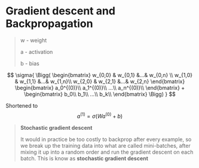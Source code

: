 # Gradient descent and Backpropagation

> w - weight
>
> a - activation
>
> b - bias
>

$$
\sigma{
  \Bigg(
    \begin{bmatrix}
  w_{0,0} & w_{0,1} &...& w_{0,n} \\
  w_{1,0} & w_{1,1} &...& w_{1,n}\\
  w_{2,0} & w_{2,1} &...& w_{2,n}
    \end{bmatrix}
    \begin{bmatrix}
      a_0^{(0)}\\
      a_1^{(0)}\\
      ...\\
      a_n^{(0)}\\
    \end{bmatrix}
     +
    \begin{bmatrix}
      b_0\\
      b_1\\
      ...\\
      b_k\\
    \end{bmatrix}
  \Bigg)
}
$$

Shortened to
$$
a^{(1)} = \sigma{
  (Wa^{(0)} + b)
}
$$


> **Stochastic gradient descent**
>
> It would in practice be too costly to backprop after every example, so we break up the training data into what are called mini-batches, after mixing it up into a random order and run the gradient descent on each batch. This is know as **stochastic gradient descent**
